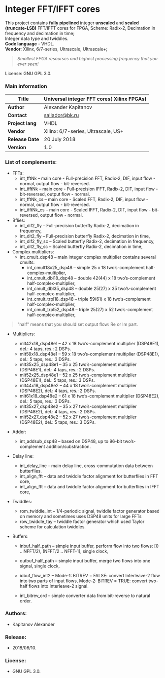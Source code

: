 
# Integer FFT/IFFT cores

This project contains **fully pipelined** integer **unscaled** and **scaled (truncate-LSB)** FFT/IFFT cores for FPGA, Scheme: Radix-2, Decimation in frequency and decimation in time;    
Integer data type and twiddles.  
**Code language** - VHDL.  
**Vendor**: Xilinx, 6/7-series, Ultrascale, Ultrascale+;  

> _Smallest FPGA resourses and highest processing frequency that you ever seen!_   

License: GNU GPL 3.0.

### Main information


| **Title**         | Universal integer FFT cores( Xilinx FPGAs) |
| -- | -- |
| **Author**        | Alexander Kapitanov                        |
| **Contact**       | sallador@bk.ru                             |
| **Project lang**  | VHDL                                       |
| **Vendor**        | Xilinx: 6/7-series, Ultrascale, US+        |
| **Release Date**  | 20 July 2018                               |
| **Version**       | 1.0                                        |

### List of complements:
- FFTs:
   * int_fftNk – main core - Full-precision FFT, Radix-2, DIF, input flow - normal, output flow - bit-reversed.
   * int_ifftNk – main core - Full-precision IFFT, Radix-2, DIT, input flow - bit-reversed, output flow - normal.
   * int_fftNk_cs – main core - Scaled FFT, Radix-2, DIF, input flow - normal, output flow - bit-reversed.
   * int_ifftNk_cs – main core - Scaled IFFT, Radix-2, DIT, input flow - bit-reversed, output flow - normal.
- Bflies:
   * int_dif2_fly – Full-precision butterfly Radix-2, decimation in frequency,
   * int_dit2_fly – Full-precision butterfly Radix-2, decimation in time,
   * int_dif2_fly_sc – Scaled butterfly Radix-2, decimation in frequency,
   * int_dit2_fly_sc – Scaled butterfly Radix-2, decimation in time,
- Complex multipliers:
   * int_cmult_dsp48 – main integer complex multiplier contains several cmults:
     * int_cmult18x25_dsp48 – simple 25 x 18 two’s-complement half-complex-multiplier,
     * int_cmult_dbl18_dsp48 – double 42(44) x 18 two’s-complement half-complex-multiplier,
     * int_cmult_dbl35_dsp48 – double 25(27) x 35 two’s-complement half-complex-multiplier,
     * int_cmult_trpl18_dsp48 – triple 59(61) x 18 two’s-complement half-complex-multiplier,
     * int_cmult_trpl52_dsp48 – triple 25(27) x 52 two’s-complement half-complex-multiplier,
> "half" means that you should set output flow: Re or Im part.

- Multipliers:
  * mlt42x18_dsp48e1 – 42 x 18 two’s-complement multiplier (DSP48E1), del.: 4 taps, res.: 2 DSPs.
  * mlt59x18_dsp48e1 – 59 x 18 two’s-complement multiplier (DSP48E1), del.: 5 taps, res.: 3 DSPs.
  * mlt35x25_dsp48e1 – 35 x 25 two’s-complement multiplier (DSP48E1), del.: 4 taps, res.: 2 DSPs.
  * mlt52x25_dsp48e1 – 52 x 25 two’s-complement multiplier (DSP48E1), del.: 5 taps, res.: 3 DSPs.
  * mlt44x18_dsp48e2 – 44 x 18 two’s-complement multiplier (DSP48E2), del.: 4 taps, res.: 2 DSPs.
  * mlt61x18_dsp48e2 – 61 x 18 two’s-complement multiplier (DSP48E2), del.: 5 taps, res.: 3 DSPs.
  * mlt35x27_dsp48e2 – 35 x 27 two’s-complement multiplier (DSP48E2), del.: 4 taps, res.: 2 DSPs.
  * mlt52x27_dsp48e2 – 52 x 27 two’s-complement multiplier (DSP48E2), del.: 5 taps, res.: 3 DSPs.

- Adder:
  * int_addsub_dsp48 – based on DSP48, up to 96-bit two’s-complement addition/substraction.

- Delay line:
  * int_delay_line – main delay line, cross-commutation data between butterflies.
  * int_align_fft – data and twiddle factor alignment for butterflies in FFT core,
  * int_align_fft – data and twiddle factor alignment for butterflies in IFFT core,

- Twiddles:
  * rom_twiddle_int – 1/4-periodic signal, twiddle factor generator based on memory and sometimes uses DSP48 units for large FFTs
  * row_twiddle_tay – twiddle factor generator which used Taylor scheme for calculation twiddles.

- Buffers:
  * inbuf_half_path – simple input buffer, perform flow into two flows: [0 .. NFFT/2), (NFFT/2 .. NFFT-1], single clock,
  * outbuf_half_path – simple input buffer, merge two flows into one signal, single clock,

  * iobuf_flow_int2 – Mode-1: BITREV = FALSE: convert Interleave-2 flow into two parts of input flows, Mode-2: BITREV = TRUE: convert two-half flows into Interleave-2 signal. 
  * int_bitrev_ord – simple converter data from bit-reverse to natural order.

### Authors:
  * Kapitanov Alexander  
  
### Release:
  * 2018/08/10.

### License:
  * GNU GPL 3.0.  
